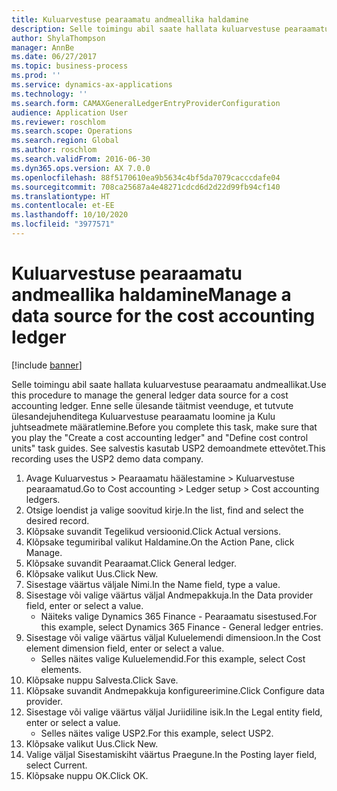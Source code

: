 ```yaml
---
title: Kuluarvestuse pearaamatu andmeallika haldamine
description: Selle toimingu abil saate hallata kuluarvestuse pearaamatu andmeallikat.
author: ShylaThompson
manager: AnnBe
ms.date: 06/27/2017
ms.topic: business-process
ms.prod: ''
ms.service: dynamics-ax-applications
ms.technology: ''
ms.search.form: CAMAXGeneralLedgerEntryProviderConfiguration
audience: Application User
ms.reviewer: roschlom
ms.search.scope: Operations
ms.search.region: Global
ms.author: roschlom
ms.search.validFrom: 2016-06-30
ms.dyn365.ops.version: AX 7.0.0
ms.openlocfilehash: 88f5170610ea9b5634c4bf5da7079cacccdafe04
ms.sourcegitcommit: 708ca25687a4e48271cdcd6d2d22d99fb94cf140
ms.translationtype: HT
ms.contentlocale: et-EE
ms.lasthandoff: 10/10/2020
ms.locfileid: "3977571"
---
```

# <a name="manage-a-data-source-for-the-cost-accounting-ledger"></a><span data-ttu-id="61b52-103">Kuluarvestuse pearaamatu andmeallika haldamine</span><span class="sxs-lookup"><span data-stu-id="61b52-103">Manage a data source for the cost accounting ledger</span></span>

[!include [banner](../../includes/banner.md)]

<span data-ttu-id="61b52-104">Selle toimingu abil saate hallata kuluarvestuse pearaamatu andmeallikat.</span><span class="sxs-lookup"><span data-stu-id="61b52-104">Use this procedure to manage the general ledger data source for a cost accounting ledger.</span></span> <span data-ttu-id="61b52-105">Enne selle ülesande täitmist veenduge, et tutvute ülesandejuhenditega Kuluarvestuse pearaamatu loomine ja Kulu juhtseadmete määratlemine.</span><span class="sxs-lookup"><span data-stu-id="61b52-105">Before you complete this task, make sure that you play the "Create a cost accounting ledger" and "Define cost control units" task guides.</span></span> <span data-ttu-id="61b52-106">See salvestis kasutab USP2 demoandmete ettevõtet.</span><span class="sxs-lookup"><span data-stu-id="61b52-106">This recording uses the USP2 demo data company.</span></span>

1. <span data-ttu-id="61b52-107">Avage Kuluarvestus > Pearaamatu häälestamine > Kuluarvestuse pearaamatud.</span><span class="sxs-lookup"><span data-stu-id="61b52-107">Go to Cost accounting > Ledger setup > Cost accounting ledgers.</span></span>
2. <span data-ttu-id="61b52-108">Otsige loendist ja valige soovitud kirje.</span><span class="sxs-lookup"><span data-stu-id="61b52-108">In the list, find and select the desired record.</span></span>
3. <span data-ttu-id="61b52-109">Klõpsake suvandit Tegelikud versioonid.</span><span class="sxs-lookup"><span data-stu-id="61b52-109">Click Actual versions.</span></span>
4. <span data-ttu-id="61b52-110">Klõpsake tegumiribal valikut Haldamine.</span><span class="sxs-lookup"><span data-stu-id="61b52-110">On the Action Pane, click Manage.</span></span>
5. <span data-ttu-id="61b52-111">Klõpsake suvandit Pearaamat.</span><span class="sxs-lookup"><span data-stu-id="61b52-111">Click General ledger.</span></span>
6. <span data-ttu-id="61b52-112">Klõpsake valikut Uus.</span><span class="sxs-lookup"><span data-stu-id="61b52-112">Click New.</span></span>
7. <span data-ttu-id="61b52-113">Sisestage väärtus väljale Nimi.</span><span class="sxs-lookup"><span data-stu-id="61b52-113">In the Name field, type a value.</span></span>
8. <span data-ttu-id="61b52-114">Sisestage või valige väärtus väljal Andmepakkuja.</span><span class="sxs-lookup"><span data-stu-id="61b52-114">In the Data provider field, enter or select a value.</span></span>
    * <span data-ttu-id="61b52-115">Näiteks valige Dynamics 365 Finance - Pearaamatu sisestused.</span><span class="sxs-lookup"><span data-stu-id="61b52-115">For this example, select Dynamics 365 Finance - General ledger entries.</span></span>  
9. <span data-ttu-id="61b52-116">Sisestage või valige väärtus väljal Kuluelemendi dimensioon.</span><span class="sxs-lookup"><span data-stu-id="61b52-116">In the Cost element dimension field, enter or select a value.</span></span>
    * <span data-ttu-id="61b52-117">Selles näites valige Kuluelemendid.</span><span class="sxs-lookup"><span data-stu-id="61b52-117">For this example, select Cost elements.</span></span>  
10. <span data-ttu-id="61b52-118">Klõpsake nuppu Salvesta.</span><span class="sxs-lookup"><span data-stu-id="61b52-118">Click Save.</span></span>
11. <span data-ttu-id="61b52-119">Klõpsake suvandit Andmepakkuja konfigureerimine.</span><span class="sxs-lookup"><span data-stu-id="61b52-119">Click Configure data provider.</span></span>
12. <span data-ttu-id="61b52-120">Sisestage või valige väärtus väljal Juriidiline isik.</span><span class="sxs-lookup"><span data-stu-id="61b52-120">In the Legal entity field, enter or select a value.</span></span>
    * <span data-ttu-id="61b52-121">Selles näites valige USP2.</span><span class="sxs-lookup"><span data-stu-id="61b52-121">For this example, select USP2.</span></span>  
13. <span data-ttu-id="61b52-122">Klõpsake valikut Uus.</span><span class="sxs-lookup"><span data-stu-id="61b52-122">Click New.</span></span>
14. <span data-ttu-id="61b52-123">Valige väljal Sisestamiskiht väärtus Praegune.</span><span class="sxs-lookup"><span data-stu-id="61b52-123">In the Posting layer field, select Current.</span></span>
15. <span data-ttu-id="61b52-124">Klõpsake nuppu OK.</span><span class="sxs-lookup"><span data-stu-id="61b52-124">Click OK.</span></span>

